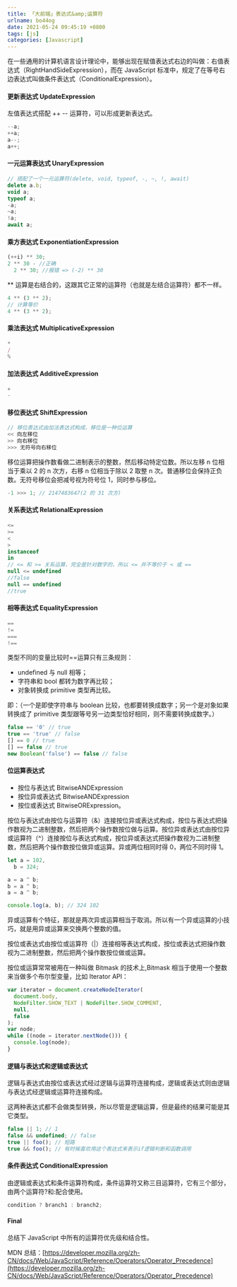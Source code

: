 ```yaml
---
title: 「大前端」表达式&amp;运算符
urlname: bo44og
date: 2021-05-24 09:45:19 +0800
tags: [js]
categories: [Javascript]
---
```


在一些通用的计算机语言设计理论中，能够出现在赋值表达式右边的叫做：右值表达式（RightHandSideExpression），而在 JavaScript 标准中，规定了在等号右边表达式叫做条件表达式（ConditionalExpression）。

#### 更新表达式 UpdateExpression

左值表达式搭配 ++ -- 运算符，可以形成更新表达式。

```javascript
--a;
++a;
a--;
a++;
```

#### 一元运算表达式 UnaryExpression

```javascript
// 搭配了一个一元运算符(delete, void, typeof, -, ~, !, await)
delete a.b;
void a;
typeof a;
-a;
~a;
!a;
await a;
```

#### 乘方表达式 ExponentiationExpression

```javascript
(++i) ** 30;
2 ** 30 - //正确
  2 ** 30; //报错 => (-2) ** 30
```

\*\* 运算是右结合的，这跟其它正常的运算符（也就是左结合运算符）都不一样。

```javascript
4 ** (3 ** 2);
// 计算等价
4 ** (3 ** 2);
```

#### 乘法表达式 MultiplicativeExpression

```javascript
*
/
%
```

#### 加法表达式 AdditiveExpression

```javascript
+
-
```

#### 移位表达式 ShiftExpression

```javascript
// 移位表达式由加法表达式构成，移位是一种位运算
<< 向左移位
>> 向右移位
>>> 无符号向右移位
```

移位运算把操作数看做二进制表示的整数，然后移动特定位数。所以左移 n 位相当于乘以 2 的 n 次方，右移 n 位相当于除以 2 取整 n 次。普通移位会保持正负数。无符号移位会把减号视为符号位 1，同时参与移位。

```javascript
-1 >>> 1; // 2147483647(2 的 31 次方)
```

#### 关系表达式 RelationalExpression

```javascript
<=
>=
<
>
instanceof
in
// <= 和 >= 关系运算，完全是针对数字的，所以 <= 并不等价于 < 或 ==
null <= undefined
//false
null == undefined
//true
```

#### 相等表达式 EqualityExpression

```javascript
==
!=
===
!==
```

类型不同的变量比较时==运算只有三条规则：

- undefined 与 null 相等；
- 字符串和 bool 都转为数字再比较；
- 对象转换成 primitive 类型再比较。

即：（一个是即使字符串与 boolean 比较，也都要转换成数字；另一个是对象如果转换成了 primitive 类型跟等号另一边类型恰好相同，则不需要转换成数字。）

```javascript
false == '0' // true
true == 'true' // false
[] == 0 // true
[] == false // true
new Boolean('false') == false // false
```

#### 位运算表达式

- 按位与表达式 BitwiseANDExpression
- 按位异或表达式 BitwiseANDExpression
- 按位或表达式 BitwiseORExpression。

按位与表达式由按位与运算符（&）连接按位异或表达式构成，按位与表达式把操作数视为二进制整数，然后把两个操作数按位做与运算。按位异或表达式由按位异或运算符（^）连接按位与表达式构成，按位异或表达式把操作数视为二进制整数，然后把两个操作数按位做异或运算。异或两位相同时得 0，两位不同时得 1。

```javascript
let a = 102,
  b = 324;

a = a ^ b;
b = a ^ b;
a = a ^ b;

console.log(a, b); // 324 102
```

异或运算有个特征，那就是两次异或运算相当于取消。所以有一个异或运算的小技巧，就是用异或运算来交换两个整数的值。

按位或表达式由按位或运算符（|）连接相等表达式构成，按位或表达式把操作数视为二进制整数，然后把两个操作数按位做或运算。

按位或运算常常被用在一种叫做 Bitmask 的技术上,Bitmask 相当于使用一个整数来当做多个布尔型变量，比如 Iterator API：

```javascript
var iterator = document.createNodeIterator(
  document.body,
  NodeFilter.SHOW_TEXT | NodeFilter.SHOW_COMMENT,
  null,
  false
);
var node;
while ((node = iterator.nextNode())) {
  console.log(node);
}
```

#### 逻辑与表达式和逻辑或表达式

逻辑与表达式由按位或表达式经过逻辑与运算符连接构成，逻辑或表达式则由逻辑与表达式经逻辑或运算符连接构成。

这两种表达式都不会做类型转换，所以尽管是逻辑运算，但是最终的结果可能是其它类型。

```javascript
false || 1; // 1
false && undefined; // false
true || foo(); // 短路
true && foo(); // 有时候喜欢用这个表达式来表示if逻辑判断和函数调用
```

#### 条件表达式 ConditionalExpression

由逻辑或表达式和条件运算符构成，条件运算符又称三目运算符，它有三个部分，由两个运算符?和:配合使用。

```javascript
condition ? branch1 : branch2;
```

#### Final

总结下 JavaScript 中所有的运算符优先级和结合性。

MDN 总结：[https://developer.mozilla.org/zh-CN/docs/Web/JavaScript/Reference/Operators/Operator_Precedence](https://developer.mozilla.org/zh-CN/docs/Web/JavaScript/Reference/Operators/Operator_Precedence)
